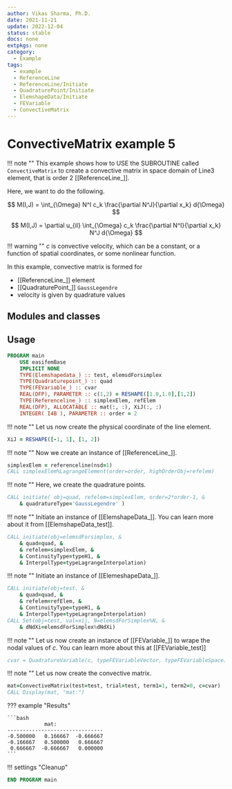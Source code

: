 ```yaml
---
author: Vikas Sharma, Ph.D.
date: 2021-11-21
update: 2022-12-04
status: stable
docs: none
extpkgs: none
category:
  - Example
tags:
  - example
  - ReferenceLine
  - ReferenceLine/Initiate
  - QuadraturePoint/Initiate
  - ElemshapeData/Initiate
  - FEVariable
  - ConvectiveMatrix
---
```


# ConvectiveMatrix example 5

!!! note ""
This example shows how to USE the SUBROUTINE called `ConvectiveMatrix` to create a convective matrix in space domain of Line3 element, that is order 2 [[ReferenceLine_]].

Here, we want to do the following.

$$
M(I,J) = \int_{\Omega} N^I c_k \frac{\partial N^J}{\partial x_k} d{\Omega}
$$

$$
M(I,J) = \partial u_{iI} \int_{\Omega} c_k \frac{\partial N^I}{\partial x_k} N^J d{\Omega}
$$

!!! warning ""
$c$ is convective velocity, which can be a constant, or a function of spatial coordinates, or some nonlinear function.

In this example, convective matrix is formed for

- [[ReferenceLine_]] element
- [[QuadraturePoint_]] `GaussLegendre`
- velocity is given by quadrature values

## Modules and classes

## Usage

```fortran
PROGRAM main
    USE easifemBase
    IMPLICIT NONE
    TYPE(Elemshapedata_) :: test, elemsdForsimplex
    TYPE(Quadraturepoint_) :: quad
    TYPE(FEVariable_) :: cvar
    REAL(DFP), PARAMETER :: c(1,2) = RESHAPE([1.0,1.0],[1,2])
    TYPE(Referenceline_) :: simplexElem, refElem
    REAL(DFP), ALLOCATABLE :: mat(:, :), XiJ(:, :)
    INTEGER( I4B ), PARAMETER :: order = 2
```

!!! note ""
Let us now create the physical coordinate of the line element.

```fortran
XiJ = RESHAPE([-1, 1], [1, 2])
```

!!! note ""
Now we create an instance of [[ReferenceLine_]].

```fortran
simplexElem = referenceline(nsd=1)
CALL simplexElem%LagrangeElement(order=order, highOrderObj=refelem)
```

!!! note ""
Here, we create the quadrature points.

```fortran
CALL initiate( obj=quad, refelem=simplexElem, order=2*order-1, &
    & quadratureType='GaussLegendre' )
```

!!! note ""
Initiate an instance of [[ElemshapeData_]]. You can learn more about it from [[ElemshapeData_test]].

```fortran
CALL initiate(obj=elemsdForsimplex, &
    & quad=quad, &
    & refelem=simplexElem, &
    & ContinuityType=typeH1, &
    & InterpolType=typeLagrangeInterpolation)
```

!!! note ""
Initiate an instance of [[ElemeshapeData_]].

```fortran
CALL initiate(obj=test, &
    & quad=quad, &
    & refelem=refElem, &
    & ContinuityType=typeH1, &
    & InterpolType=typeLagrangeInterpolation)
CALL Set(obj=test, val=xij, N=elemsdForSimplex%N, &
    & dNdXi=elemsdForSimplex%dNdXi)
```

!!! note ""
Let us now create an instance of [[FEVariable_]] to wrape the nodal values of $c$. You can learn more about this at [[FEVariable_test]]

```fortran
cvar = QuadratureVariable(c, typeFEVariableVector, typeFEVariableSpace)
```

!!! note ""
Let us now create the convective matrix.

```fortran
mat=ConvectiveMatrix(test=test, trial=test, term1=1, term2=0, c=cvar)
CALL Display(mat, "mat:")
```

??? example "Results"

    ```bash
                mat:
    -------------------------------
    -0.500000   0.166667  -0.666667
    -0.166667   0.500000   0.666667
     0.666667  -0.666667   0.000000
    ```

!!! settings "Cleanup"

```fortran
END PROGRAM main
```
